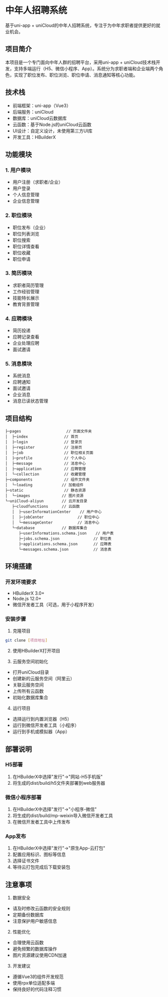 # 中年人招聘系统

基于uni-app + uniCloud的中年人招聘系统，专注于为中年求职者提供更好的就业机会。

## 项目简介

本项目是一个专门面向中年人群的招聘平台，采用uni-app + uniCloud技术栈开发，支持多端运行（H5、微信小程序、App）。系统分为求职者端和企业端两个角色，实现了职位发布、职位浏览、职位申请、消息通知等核心功能。

## 技术栈

- 前端框架：uni-app（Vue3）
- 后端服务：uniCloud
- 数据库：uniCloud云数据库
- 云函数：基于Node.js的uniCloud云函数
- UI设计：自定义设计，未使用第三方UI库
- 开发工具：HBuilderX

## 功能模块

### 1. 用户模块
- 用户注册（求职者/企业）
- 用户登录
- 个人信息管理
- 企业信息管理

### 2. 职位模块
- 职位发布（企业）
- 职位列表浏览
- 职位搜索
- 职位详情查看
- 职位收藏
- 职位申请

### 3. 简历模块
- 求职者简历管理
- 工作经验管理
- 技能特长展示
- 教育背景管理

### 4. 应聘模块
- 简历投递
- 应聘记录查看
- 企业处理应聘
- 面试邀请

### 5. 消息模块
- 系统消息
- 应聘通知
- 面试邀请
- 企业消息
- 消息已读状态管理

## 项目结构

```
├─pages                    // 页面文件夹
│  ├─index                // 首页
│  ├─login                // 登录页
│  ├─register             // 注册页
│  ├─job                  // 职位相关页面
│  ├─profile              // 个人中心
│  ├─message              // 消息中心
│  ├─application          // 应聘管理
│  └─collection           // 收藏管理
├─components              // 组件文件夹
│  └─loading             // 加载组件
├─static                  // 静态资源
│  └─images              // 图片资源
└─uniCloud-aliyun        // 云开发目录
   ├─cloudfunctions      // 云函数
   │  ├─userInformationCenter    // 用户中心
   │  ├─jobCenter               // 职位中心
   │  └─messageCenter           // 消息中心
   └─database            // 数据库集合
      ├─userInformations.schema.json    // 用户表
      ├─jobs.schema.json               // 职位表
      ├─applications.schema.json       // 应聘表
      └─messages.schema.json           // 消息表
```

## 环境搭建

### 开发环境要求
- HBuilderX 3.0+
- Node.js 12.0+
- 微信开发者工具（可选，用于小程序开发）

### 安装步骤

1. 克隆项目
```bash
git clone [项目地址]
```

2. 使用HBuilderX打开项目

3. 云服务空间初始化
- 打开uniCloud目录
- 创建新的云服务空间（阿里云）
- 关联云服务空间
- 上传所有云函数
- 初始化数据库集合

4. 运行项目
- 选择运行到内置浏览器（H5）
- 运行到微信开发者工具（小程序）
- 运行到手机或模拟器（App）

## 部署说明

### H5部署
1. 在HBuilderX中选择"发行"→"网站-H5手机版"
2. 将生成的dist/build/h5文件夹部署到web服务器

### 微信小程序部署
1. 在HBuilderX中选择"发行"→"小程序-微信"
2. 将生成的dist/build/mp-weixin导入微信开发者工具
3. 在微信开发者工具中上传发布

### App发布
1. 在HBuilderX中选择"发行"→"原生App-云打包"
2. 配置应用标识、图标等信息
3. 选择证书文件
4. 等待云打包完成后下载安装包

## 注意事项

1. 数据安全
- 请及时修改云函数的安全规则
- 定期备份数据库
- 注意保护用户敏感信息

2. 性能优化
- 合理使用云函数
- 避免频繁的数据库操作
- 图片资源建议使用CDN加速

3. 开发建议
- 遵循Vue3的组件开发规范
- 使用rpx单位适配多端
- 保持良好的代码注释习惯
